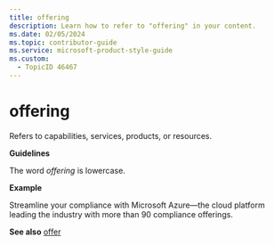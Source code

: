 ```yaml
---
title: offering
description: Learn how to refer to "offering" in your content.
ms.date: 02/05/2024
ms.topic: contributor-guide
ms.service: microsoft-product-style-guide
ms.custom:
  - TopicID 46467
---
```



# offering

Refers to capabilities, services, products, or resources.

**Guidelines**

The word *offering* is lowercase.

**Example**

Streamline your compliance with Microsoft Azure—the cloud platform leading the industry with more than 90 compliance offerings.

**See also** [offer](~\a_z_names_terms\o\offer.md)

